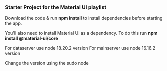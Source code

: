### Starter Project for the Material UI playlist

Download the code & run **npm install** to install dependencies before starting the app.

You'll also need to install Material UI as a dependency. To do this run **npm install @material-ui/core**

For dataserver use node 18.20.2 version
For mainserver use node 16.16.2 version

Change the version using the sudo node <version name>
